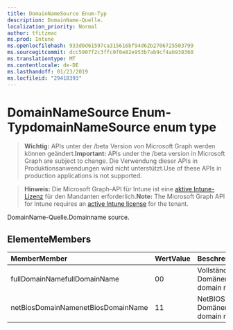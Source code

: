 ```yaml
---
title: DomainNameSource Enum-Typ
description: DomainName-Quelle.
localization_priority: Normal
author: tfitzmac
ms.prod: Intune
ms.openlocfilehash: 933d0d61597ca315616bf94d62b2706725503799
ms.sourcegitcommit: dcc5907f2c3ffc0f0e82e953b7ab9cf4ab938360
ms.translationtype: MT
ms.contentlocale: de-DE
ms.lasthandoff: 01/23/2019
ms.locfileid: "29418393"
---
```

# <a name="domainnamesource-enum-type"></a><span data-ttu-id="64782-103">DomainNameSource Enum-Typ</span><span class="sxs-lookup"><span data-stu-id="64782-103">domainNameSource enum type</span></span>

> <span data-ttu-id="64782-104">**Wichtig:** APIs unter der /beta Version von Microsoft Graph werden können geändert.</span><span class="sxs-lookup"><span data-stu-id="64782-104">**Important:** APIs under the /beta version in Microsoft Graph are subject to change.</span></span> <span data-ttu-id="64782-105">Die Verwendung dieser APIs in Produktionsanwendungen wird nicht unterstützt.</span><span class="sxs-lookup"><span data-stu-id="64782-105">Use of these APIs in production applications is not supported.</span></span>

> <span data-ttu-id="64782-106">**Hinweis:** Die Microsoft Graph-API für Intune ist eine [aktive Intune-Lizenz](https://go.microsoft.com/fwlink/?linkid=839381) für den Mandanten erforderlich.</span><span class="sxs-lookup"><span data-stu-id="64782-106">**Note:** The Microsoft Graph API for Intune requires an [active Intune license](https://go.microsoft.com/fwlink/?linkid=839381) for the tenant.</span></span>

<span data-ttu-id="64782-107">DomainName-Quelle.</span><span class="sxs-lookup"><span data-stu-id="64782-107">Domainname source.</span></span>

## <a name="members"></a><span data-ttu-id="64782-108">Elemente</span><span class="sxs-lookup"><span data-stu-id="64782-108">Members</span></span>
|<span data-ttu-id="64782-109">Member</span><span class="sxs-lookup"><span data-stu-id="64782-109">Member</span></span>|<span data-ttu-id="64782-110">Wert</span><span class="sxs-lookup"><span data-stu-id="64782-110">Value</span></span>|<span data-ttu-id="64782-111">Beschreibung</span><span class="sxs-lookup"><span data-stu-id="64782-111">Description</span></span>|
|:---|:---|:---|
|<span data-ttu-id="64782-112">fullDomainName</span><span class="sxs-lookup"><span data-stu-id="64782-112">fullDomainName</span></span>|<span data-ttu-id="64782-113">0</span><span class="sxs-lookup"><span data-stu-id="64782-113">0</span></span>|<span data-ttu-id="64782-114">Vollständigen Domänennamen.</span><span class="sxs-lookup"><span data-stu-id="64782-114">Full domain name.</span></span>|
|<span data-ttu-id="64782-115">netBiosDomainName</span><span class="sxs-lookup"><span data-stu-id="64782-115">netBiosDomainName</span></span>|<span data-ttu-id="64782-116">1</span><span class="sxs-lookup"><span data-stu-id="64782-116">1</span></span>|<span data-ttu-id="64782-117">NetBIOS-Domänennamen.</span><span class="sxs-lookup"><span data-stu-id="64782-117">net bios domain name.</span></span>|




